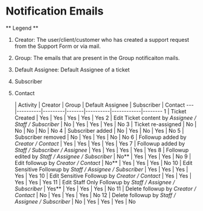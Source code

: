 # Notification Emails

** Legend **
1. Creator: The user/client/customer who has created a support request from the Support Form or via mail.
2. Group: The emails that are present in the Group notificaiton mails.
3. Default Assignee: Default Assignee of a ticket
4. Subscriber
5. Contact


   | Activity | Creator | Group | Default Assignee | Subscriber | Contact
---|----------|---------|-------|----------|------------|--------
 1 | Ticket Created | Yes | Yes | Yes | Yes | Yes
 2 | Edit Ticket content by *Assignee / Staff / Subscriber* | No | Yes | Yes | Yes | No
 3 | Ticket re-assigned  | No | No | No | No | No
 4 | Subscriber added | No | Yes | No | Yes | No
 5 | Subscriber removed | No | Yes | Yes | No | No
 6 | Followup added by *Creator / Contact* | Yes | Yes | Yes | Yes | Yes
 7 | Followup added by *Staff / Subscriber / Assignee* | Yes | Yes | Yes | Yes | Yes
 8 | Followup edited by *Staff / Assignee / Subscriber* | No** | Yes | Yes | Yes | No
 9 | Edit followup by *Creator / Contact* | No** | Yes | Yes | Yes | No
10 | Edit Sensitive Followup by *Staff / Assignee / Subscriber* | Yes | Yes | Yes | Yes | Yes
10 | Edit Sensitive Followup by *Creator / Contact* | Yes | Yes | Yes | Yes | Yes
11 | Edit Staff Only Followup by *Staff / Assignee / Subscriber* | Yes** | Yes | Yes | Yes | No
11 | Delete followup by *Creator / Contact* | No | Yes | Yes | Yes | No
12 | Delete followup by *Staff / Assignee / Subscriber* | No | Yes | Yes | Yes | No
